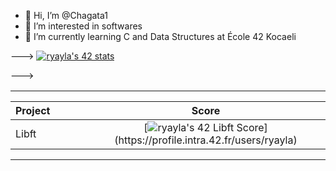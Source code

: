 - 👋 Hi, I’m @Chagata1
- 👀 I’m interested in softwares
- 🌱 I’m currently learning C and Data Structures at École 42 Kocaeli

--->
[![ryayla's 42 stats](https://badge42.vercel.app/api/v2/cl9sa4uqn01110fm6xx1pa1fk/stats?cursusId=21&coalitionId=232)](https://profile.intra.42.fr/users/ryayla)

---></a>
  <table widht="100%" align="center">
  <tr style="display:flex; justify-content:space-around; padding:0;">
  <td style="padding:0; margin:0;">

|Project|Score| 
| :-	|	:-:	|
| Libft <img width=150>|[![ryayla's 42 Libft Score]([https://badge42.vercel.app/api/v2/cl9sa4uqn01110fm6xx1pa1fk/project/2826067](https://profile.intra.42.fr/users/ryayla))](https://profile.intra.42.fr/users/ryayla)
